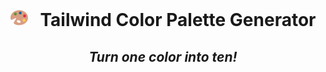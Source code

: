 # <div align="center">  <svg xmlns="http://www.w3.org/2000/svg" xmlns:xlink="http://www.w3.org/1999/xlink" aria-hidden="true" focusable="false" width="1em" height="1em" style="-ms-transform: rotate(360deg); -webkit-transform: rotate(360deg); transform: rotate(360deg);" preserveAspectRatio="xMidYMid meet" viewBox="0 0 36 36"><path fill="#D99E82" d="M18 3.143c-9.941 0-18 6.908-18 15.428c0 1.066.126 2.107.367 3.112C2.146 24.744 3.377 22.812 9 20c5.727-2.864 0 4-2 8c-.615 1.23-.282 2.271.56 3.124C10.506 32.928 14.104 34 18 34c9.941 0 18-6.907 18-15.429c0-8.52-8.059-15.428-18-15.428zm2.849 24.447c-.395 1.346-2.46 1.924-4.613 1.291c-2.153-.632-3.578-2.234-3.183-3.581c.395-1.346 2.46-1.924 4.613-1.29c2.153.631 3.578 2.233 3.183 3.58z"/><circle fill="#5C913B" cx="10" cy="11" r="3"/><circle fill="#269" cx="20" cy="9" r="3"/><circle fill="#DD2E44" cx="29" cy="15" r="3"/><circle fill="#FFCC4D" cx="28" cy="24" r="3"/></svg> &nbsp; Tailwind Color Palette Generator
</div>

## <div align="center">_Turn one color into ten!_</div>

